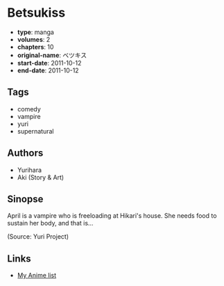 # Betsukiss

-   **type**: manga
-   **volumes**: 2
-   **chapters**: 10
-   **original-name**: ベツキス
-   **start-date**: 2011-10-12
-   **end-date**: 2011-10-12

## Tags

-   comedy
-   vampire
-   yuri
-   supernatural

## Authors

-   Yurihara
-   Aki (Story & Art)

## Sinopse

April is a vampire who is freeloading at Hikari's house. She needs food to sustain her body, and that is...

(Source: Yuri Project)

## Links

-   [My Anime list](https://myanimelist.net/manga/37247/Betsukiss)
